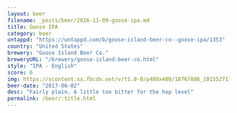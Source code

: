 ```yaml
---
layout: beer
filename: _posts/beer/2016-11-09-goose-ipa.md
title: Goose IPA
category: beer
untappd: "https://untappd.com/b/goose-island-beer-co--goose-ipa/1353"
country: "United States"
brewery: "Goose Island Beer Co."
breweryURL: "/brewery/goose-island-beer-co.html"
style: "IPA - English"
score: 6
img: https://scontent.xx.fbcdn.net/v/t1.0-0/p480x480/18767886_10155271708908745_5967108290733185987_n.jpg?oh=e1b084838cb8681e611b46a20c695ffc&oe=5B46A19E
beer-date: "2017-06-02"
desc: "Fairly plain. A little too bitter for the hop level"
permalink: /beer/:title.html
---
```

